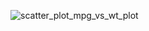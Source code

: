 ![scatter_plot_mpg_vs_wt_plot](https://github.com/hanwenliuOvO/plot/assets/152240134/fb3baa70-1910-4b23-97b1-b6c206dbf8a1)
